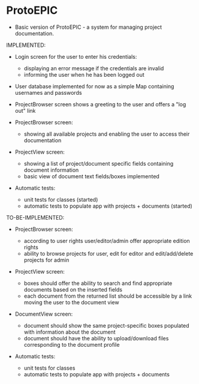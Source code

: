 # ProtoEPIC

- Basic version of ProtoEPIC - a system for managing project documentation.

IMPLEMENTED:
- Login screen for the user to enter his credentials:
    - displaying an error message if the credentials are invalid
    - informing the user when he has been logged out
  
 - User database implemented for now as a simple Map containing usernames and passwords
 - ProjectBrowser screen shows a greeting to the user and offers a "log out" link
 
 - ProjectBrowser screen:
    - showing all available projects and enabling the user to access their documentation
 
 -  ProjectView screen:
    - showing a list of project/document specific fields containing document information
    - basic view of document text fields/boxes implemented
    
 - Automatic tests:
    - unit tests for classes (started)
    - automatic tests to populate app with projects + documents (started)

TO-BE-IMPLEMENTED:
- ProjectBrowser screen:
    - according to user rights user/editor/admin offer appropriate edition rights
    - ability to browse projects for user, edit for editor and edit/add/delete projects for admin
  
-  ProjectView screen:
    - boxes should offer the ability to search and find appropriate documents based on the inserted fields
    - each document from the returned list should be accessible by a link moving the user to the document view
    
- DocumentView screen:
    - document should show the same project-specific boxes populated with information about the document
    - document should have the ability to upload/download files corresponding to the document profile

- Automatic tests:
    - unit tests for classes
    - automatic tests to populate app with projects + documents
